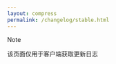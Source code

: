 ```yaml
---
layout: compress
permalink: /changelog/stable.html
---
```


<!----{{ '>' }}
<script>location = "{% link {{ '_pages/changelogs/stable.md' }} %}"</script>
{% assign changelogs = site.changelogs | where_exp: "item", "item.relative_path contains 'stable'" | reverse %}
{% assign changelogs = changelogs | where_exp: "item", "item.slug == site.data.hmcl.stable.nowchange or item.slug == site.data.hmcl.stable.nowpreview" %}
{% for item in changelogs %}
  {% assign version = item.slug %}
  <h1 id="{% if version == site.data.hmcl.stable.nowchange %}nowchange{% elsif version == site.data.hmcl.stable.nowpreview %}nowpreview{% else %}HMCL-{{ version }}{% endif %}">HMCL {{ version }}</h1>
  <div>{{ item.content | markdownify }}</div>
{% endfor %}
{{ '<' }}!---->

<!--{% comment %}-->

> [!NOTE]
> 该页面仅用于客户端获取更新日志

<!--{% endcomment %}-->
